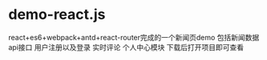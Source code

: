 # demo-react.js
react+es6+webpack+antd+react-router完成的一个新闻页demo
包括新闻数据api接口 用户注册以及登录  实时评论  个人中心模块
下载后打开项目即可查看

